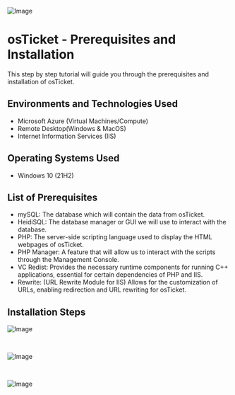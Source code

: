 <p align="center">
  
![Image](https://github.com/user-attachments/assets/fff316f9-b508-4214-9019-39caac5db711)
</p>

<h1>osTicket - Prerequisites and Installation</h1>
This step by step tutorial will guide you through the prerequisites and installation of osTicket.<br />


<h2>Environments and Technologies Used</h2>

- Microsoft Azure (Virtual Machines/Compute)
- Remote Desktop(Windows & MacOS)
- Internet Information Services (IIS)

<h2>Operating Systems Used </h2>

- Windows 10</b> (21H2)

<h2>List of Prerequisites</h2>

- mySQL: The database which will contain the data from osTicket.
- HeidiSQL: The database manager or GUI we will use to interact with the database.
- PHP: The server-side scripting language used to display the HTML webpages of osTicket.
- PHP Manager: A feature that will allow us to interact with the scripts through the Management Console.
- VC Redist: Provides the necessary runtime components for running C++ applications, essential for certain dependencies of PHP and IIS.
- Rewrite: (URL Rewrite Module for IIS) Allows for the customization of URLs, enabling redirection and URL rewriting for osTicket.

<h2>Installation Steps</h2>

<p>

![Image](https://github.com/user-attachments/assets/e1b68e5d-5ee7-43a4-ac75-beed41c4cebd)
</p>
<p>

</p>
<br />

<p>

![Image](https://github.com/user-attachments/assets/f6a4df14-8287-4595-9b8b-47d17bb16241)

</p>
<p>

</p>
<br />


![Image](https://github.com/user-attachments/assets/5d16e7e7-627a-4f4d-8df2-fb6933c9006d)


